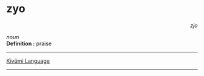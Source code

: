 
# zyo

<div align="right"><i>zjo</i></div>

*noun*  
**Definition :** praise  

---

[Kivümi Language](../README.md)

---
